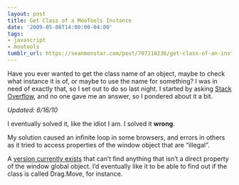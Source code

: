 ```yaml
---
layout: post
title: Get Class of a MooTools Instance
date: '2009-05-08T14:00:00-04:00'
tags:
- javascript
- mootools
tumblr_url: https://seanmonstar.com/post/707118236/get-class-of-an-instance
---
```

Have you ever wanted to get the class name of an object, maybe to check what instance it is of, or maybe to use the name for something? I was in need of exactly that, so I set out to do so last night. I started by asking [Stack Overflow](http://stackoverflow.com/questions/837729/how-to-get-the-name-of-a-mootools-class-from-within), and no one gave me an answer, so I pondered about it a bit.

_Updated: 6/16/10_

I eventually solved it, like the idiot I am. I solved it **wrong**.

My solution caused an infinite loop in some browsers, and errors in others as it tried to access properties of the window object that are “illegal”.

A [version currently exists](http://github.com/seanmonstar/MonstarLab-MVC/blob/master/src/mvc/GetClass.js) that can’t find anything that isn’t a direct property of the window global object. I’d eventually like it to be able to find out if the class is called Drag.Move, for instance.

